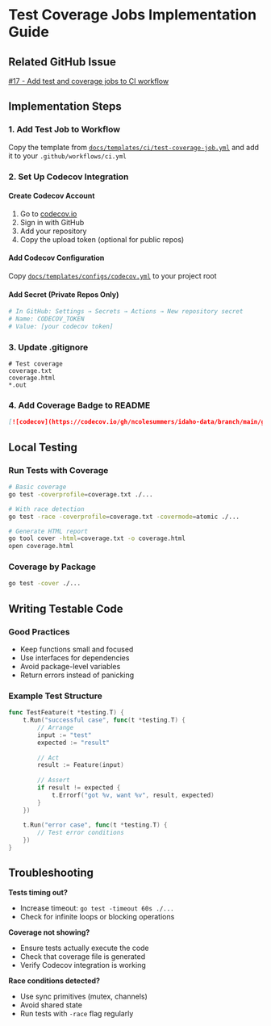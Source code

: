# Test Coverage Jobs Implementation Guide

## Related GitHub Issue
[#17 - Add test and coverage jobs to CI workflow](https://github.com/ncolesummers/idaho-data/issues/17)

## Implementation Steps

### 1. Add Test Job to Workflow
Copy the template from [`docs/templates/ci/test-coverage-job.yml`](../templates/ci/test-coverage-job.yml) and add it to your `.github/workflows/ci.yml`

### 2. Set Up Codecov Integration

#### Create Codecov Account
1. Go to [codecov.io](https://codecov.io)
2. Sign in with GitHub
3. Add your repository
4. Copy the upload token (optional for public repos)

#### Add Codecov Configuration
Copy [`docs/templates/configs/codecov.yml`](../templates/configs/codecov.yml) to your project root

#### Add Secret (Private Repos Only)
```bash
# In GitHub: Settings → Secrets → Actions → New repository secret
# Name: CODECOV_TOKEN
# Value: [your codecov token]
```

### 3. Update .gitignore
```gitignore
# Test coverage
coverage.txt
coverage.html
*.out
```

### 4. Add Coverage Badge to README
```markdown
[![codecov](https://codecov.io/gh/ncolesummers/idaho-data/branch/main/graph/badge.svg)](https://codecov.io/gh/ncolesummers/idaho-data)
```

## Local Testing

### Run Tests with Coverage
```bash
# Basic coverage
go test -coverprofile=coverage.txt ./...

# With race detection
go test -race -coverprofile=coverage.txt -covermode=atomic ./...

# Generate HTML report
go tool cover -html=coverage.txt -o coverage.html
open coverage.html
```

### Coverage by Package
```bash
go test -cover ./...
```

## Writing Testable Code

### Good Practices
- Keep functions small and focused
- Use interfaces for dependencies
- Avoid package-level variables
- Return errors instead of panicking

### Example Test Structure
```go
func TestFeature(t *testing.T) {
    t.Run("successful case", func(t *testing.T) {
        // Arrange
        input := "test"
        expected := "result"
        
        // Act
        result := Feature(input)
        
        // Assert
        if result != expected {
            t.Errorf("got %v, want %v", result, expected)
        }
    })
    
    t.Run("error case", func(t *testing.T) {
        // Test error conditions
    })
}
```

## Troubleshooting

**Tests timing out?**
- Increase timeout: `go test -timeout 60s ./...`
- Check for infinite loops or blocking operations

**Coverage not showing?**
- Ensure tests actually execute the code
- Check that coverage file is generated
- Verify Codecov integration is working

**Race conditions detected?**
- Use sync primitives (mutex, channels)
- Avoid shared state
- Run tests with `-race` flag regularly